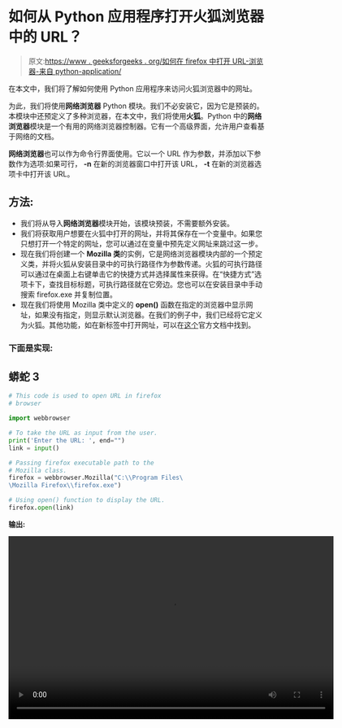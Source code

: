 # 如何从 Python 应用程序打开火狐浏览器中的 URL？

> 原文:[https://www . geeksforgeeks . org/如何在 firefox 中打开 URL-浏览器-来自 python-application/](https://www.geeksforgeeks.org/how-to-open-url-in-firefox-browser-from-python-application/)

在本文中，我们将了解如何使用 Python 应用程序来访问火狐浏览器中的网址。

为此，我们将使用**网络浏览器** Python 模块。我们不必安装它，因为它是预装的。本模块中还预定义了多种浏览器，在本文中，我们将使用**火狐**。Python 中的**网络浏览器**模块是一个有用的网络浏览器控制器。它有一个高级界面，允许用户查看基于网络的文档。

**网络浏览器**也可以作为命令行界面使用。它以一个 URL 作为参数，并添加以下参数作为选项:如果可行， **-n** 在新的浏览器窗口中打开该 URL， **-t** 在新的浏览器选项卡中打开该 URL。

## 方法:

*   我们将从导入**网络浏览器**模块开始，该模块预装，不需要额外安装。
*   我们将获取用户想要在火狐中打开的网址，并将其保存在一个变量中。如果您只想打开一个特定的网址，您可以通过在变量中预先定义网址来跳过这一步。
*   现在我们将创建一个 **Mozilla 类**的实例，它是网络浏览器模块内部的一个预定义类，并将火狐从安装目录中的可执行路径作为参数传递。火狐的可执行路径可以通过在桌面上右键单击它的快捷方式并选择属性来获得。在“快捷方式”选项卡下，查找目标标题，可执行路径就在它旁边。您也可以在安装目录中手动搜索 firefox.exe 并复制位置。
*   现在我们将使用 Mozilla 类中定义的 **open()** 函数在指定的浏览器中显示网址，如果没有指定，则显示默认浏览器。在我们的例子中，我们已经将它定义为火狐。其他功能，如在新标签中打开网址，可以在[这个](https://docs.python.org/3/library/webbrowser.html)官方文档中找到。

### 下面是实现:

## 蟒蛇 3

```py
# This code is used to open URL in firefox 
# browser

import webbrowser

# To take the URL as input from the user.
print('Enter the URL: ', end="")
link = input()

# Passing firefox executable path to the
# Mozilla class.
firefox = webbrowser.Mozilla("C:\\Program Files\
\Mozilla Firefox\\firefox.exe")

# Using open() function to display the URL.
firefox.open(link)
```

**输出:**

<video class="wp-video-shortcode" id="video-715254-1" width="640" height="360" preload="metadata" controls=""><source type="video/mp4" src="https://media.geeksforgeeks.org/wp-content/uploads/20211116012221/openURL.mp4?_=1">[https://media.geeksforgeeks.org/wp-content/uploads/20211116012221/openURL.mp4](https://media.geeksforgeeks.org/wp-content/uploads/20211116012221/openURL.mp4)</video>